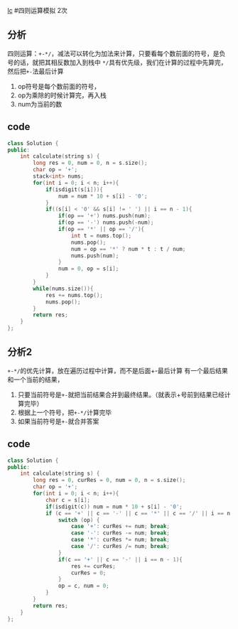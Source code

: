 [lc](https://leetcode-cn.com/problems/basic-calculator-ii/)
#四则运算模拟
2次
## 分析
四则运算：`+-*/`，减法可以转化为加法来计算，只要看每个数前面的符号，是负号的话，就把其相反数加入到栈中
`*/`具有优先级，我们在计算的过程中先算完，然后把`+-`法最后计算
1. op符号是每个数前面的符号，
2. op为乘除的时候计算完，再入栈
3. num为当前的数

## code
```c++
class Solution {
public:
    int calculate(string s) {
        long res = 0, num = 0, n = s.size();
        char op = '+';
        stack<int> nums;
        for(int i = 0; i < n; i++){
            if(isdigit(s[i])){
                num = num * 10 + s[i] - '0';
            }
            if((s[i] < '0' && s[i] != ' ') || i == n - 1){
                if(op == '+') nums.push(num);
                if(op == '-') nums.push(-num);
                if(op == '*' || op == '/'){
                    int t = nums.top();
                    nums.pop();
                    num = op == '*' ? num * t : t / num;
                    nums.push(num);
                }
                num = 0, op = s[i];
            }
        }
        while(nums.size()){
            res += nums.top();
            nums.pop();
        }
        return res;
    }
};
```
## 分析2
`+-*/`的优先计算，放在遍历过程中计算，而不是后面+-最后计算
有一个最后结果和一个当前的结果，
1. 只要当前符号是`+-`就把当前结果合并到最终结果。（就表示+号前到结果已经计算完毕）
2. 根据上一个符号，把`+-*/`计算完毕
3. 如果当前符号是`+-`就合并答案

## code
```c++
class Solution {
public:
    int calculate(string s) {
        long res = 0, curRes = 0, num = 0, n = s.size();
        char op = '+';
        for(int i = 0; i < n; i++){
            char c = s[i];
            if(isdigit(c)) num = num * 10 + s[i] - '0';
            if (c == '+' || c == '-' || c == '*' || c == '/' || i == n - 1) {
                switch (op) {
                    case '+': curRes += num; break;
                    case '-': curRes -= num; break;
                    case '*': curRes *= num; break;
                    case '/': curRes /= num; break;
                }
                if(c == '+' || c == '-' || i == n - 1){
                    res += curRes;
                    curRes = 0;
                }
                op = c, num = 0;
            }
        }
        return res;
    }
};
```